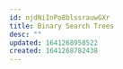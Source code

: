 ```yaml
---
id: njdNiInPo8blssrauwGXr
title: Binary Search Trees
desc: ""
updated: 1641268958522
created: 1641268782438
---
```

